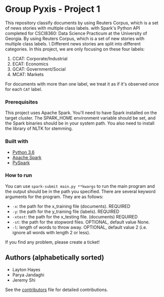 # Group Pyxis - Project 1
This repository classify documents by using Reuters Corpus, which is a set of news stories with multiple class labels. with Spark's Python API completed for CSCI8360: Data Science Practicum at the University of Georgia. By using Reuters Corpus, which is a set of new stories with multiple class labels. \\
Different news stories are split into different categories. In this project, we are only focusing on these four labels:
1. CCAT: Corporate/Industrial
2. ECAT: Economics
3. GCAT: Government/Social
4. MCAT: Markets

For documents with more than one label, we treat it as if it's observed once for each `CAT` label.

### Prerequisites

This project uses Apache Spark. You'll need to have Spark installed on the target cluster. The SPARK_HOME environment variable should be set, and the Spark binaries should be in your system path. You also need to install the library of NLTK for stemming.

### Built with

- [Python 3.6](https://www.python.org/)
- [Apache Spark](https://spark.apache.org/)
- [PySpark](https://spark.apache.org/docs/0.9.0/python-programming-guide.html/)

### How to run
You can use `spark-submit main.py **kwargs` to run the main program and the output should be in the path you specified.
There are several keyword arguments for the program. They are as follows:
- `-x`: the path for the x_training file (documents). REQUIRED
- `-y`: the path for the y_training file (labels). REQUIRED
- `-xtest`: the path for the x_testing file. (documents) REQUIRED
- `-st`: the path for the stopword files. OPTIONAL, default value None.
- `-l`: length of words to throw away. OPTIONAL, default value 2 (i.e. ignore all words with length 2 or less).

If you find any problem, please create a ticket!
## Authors (alphabetically sorted)
- Layton Hayes
- Parya Jandaghi
- Jeremy Shi

See the [contributors](./CONTRIBUTORS.md) file for detailed contributions.
